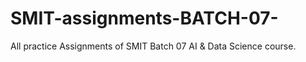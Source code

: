 # SMIT-assignments-BATCH-07-
All practice Assignments of SMIT Batch 07 AI &amp; Data Science course.
